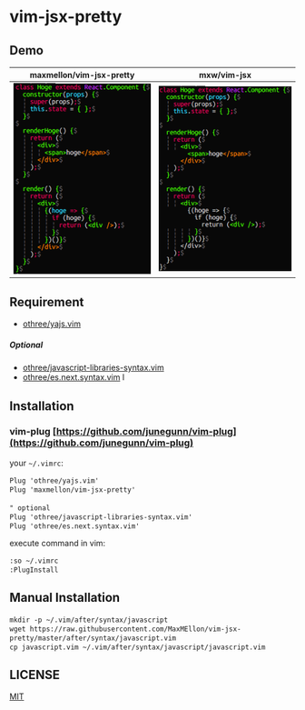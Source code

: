 vim-jsx-pretty
=======

Demo
---

|maxmellon/vim-jsx-pretty|mxw/vim-jsx|
|---|---|
|![](https://raw.githubusercontent.com/MaxMEllon/demos/master/vim-jsx-pretty/vim-jsx-pretty.png)|![](https://raw.githubusercontent.com/MaxMEllon/demos/master/vim-jsx-pretty/vim-jsx.png)|

Requirement
---

- [othree/yajs.vim](https://github.com/othree/yajs.vim)

##### Optional

- [othree/javascript-libraries-syntax.vim](https://github.com/othree/javascript-libraries-syntax.vim)
- [othree/es.next.syntax.vim](https://github.com/othree/es.next.syntax.vim)
l

Installation
---

### vim-plug [https://github.com/junegunn/vim-plug](https://github.com/junegunn/vim-plug)

your `~/.vimrc`:

    Plug 'othree/yajs.vim'
    Plug 'maxmellon/vim-jsx-pretty'

    " optional
    Plug 'othree/javascript-libraries-syntax.vim'
    Plug 'othree/es.next.syntax.vim'

execute command in vim:

    :so ~/.vimrc
    :PlugInstall

Manual Installation
---

```
mkdir -p ~/.vim/after/syntax/javascript
wget https://raw.githubusercontent.com/MaxMEllon/vim-jsx-pretty/master/after/syntax/javascript.vim
cp javascript.vim ~/.vim/after/syntax/javascript/javascript.vim
```

LICENSE
---
[MIT](./LICENSE.txt)

